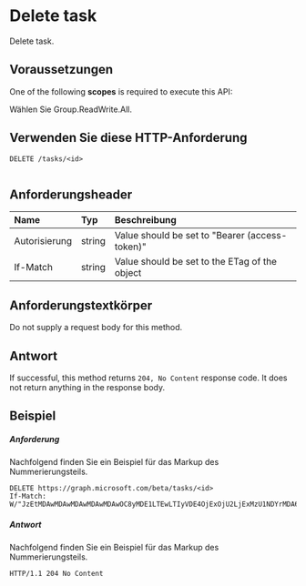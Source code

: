 # <a name="delete-task"></a>Delete task

Delete task.
## <a name="prerequisites"></a>Voraussetzungen
One of the following **scopes** is required to execute this API:
 
Wählen Sie Group.ReadWrite.All.

## <a name="http-request"></a>Verwenden Sie diese HTTP-Anforderung
<!-- { "blockType": "ignored" } -->
```http
DELETE /tasks/<id>


```
## <a name="request-headers"></a>Anforderungsheader
| Name       | Typ | Beschreibung|
|:---------------|:--------|:----------|
| Autorisierung  | string  | Value should be set to "Bearer (access-token)"|
| If-Match | string | Value should be set to the ETag of the object |

## <a name="request-body"></a>Anforderungstextkörper
Do not supply a request body for this method.


## <a name="response"></a>Antwort
If successful, this method returns `204, No Content` response code. It does not return anything in the response body.

## <a name="example"></a>Beispiel
##### <a name="request"></a>Anforderung
Nachfolgend finden Sie ein Beispiel für das Markup des Nummerierungsteils.
<!-- {
  "blockType": "request",
  "name": "delete_task"
}-->
```http
DELETE https://graph.microsoft.com/beta/tasks/<id>
If-Match: W/"JzEtMDAwMDAwMDAwMDAwMDAwOC8yMDE1LTEwLTIyVDE4OjExOjU2LjExMzU1NDYrMDA6MDAn"
```
##### <a name="response"></a>Antwort
Nachfolgend finden Sie ein Beispiel für das Markup des Nummerierungsteils.
<!-- {
  "blockType": "response",
  "truncated": true
} -->
```http
HTTP/1.1 204 No Content
```

<!-- uuid: 8fcb5dbc-d5aa-4681-8e31-b001d5168d79
2015-10-25 14:57:30 UTC -->
<!-- {
  "type": "#page.annotation",
  "description": "Delete task",
  "keywords": "",
  "section": "documentation",
  "tocPath": ""
}-->